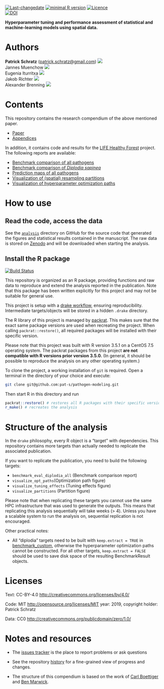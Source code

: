 
[![Last-changedate](https://img.shields.io/badge/last%20change-2019--05--14-brightgreen.svg)](https://github.com/pat-s/pathogen-modeling/commits/master)
[![minimal R
version](https://img.shields.io/badge/R%3E%3D-3.5.0-brightgreen.svg)](https://cran.r-project.org/)
[![Licence](https://img.shields.io/github/license/mashape/apistatus.svg)](http://choosealicense.com/licenses/mit/)  
[![DOI](https://zenodo.org/badge/DOI/10.5281/zenodo.2582969.svg)](https://doi.org/10.5281/zenodo.2582969)

**Hyperparameter tuning and performance assessment of statistical and
machine-learning models using spatial data.**

# Authors

**Patrick Schratz** (<patrick.schratz@gmail.com>)
[![](https://orcid.org/sites/default/files/images/orcid_16x16.png)](http://orcid.org/0000-0003-0748-6624)  
Jannes Muenchow
[![](https://orcid.org/sites/default/files/images/orcid_16x16.png)](http://orcid.org/0000-0001-7834-4717)  
Eugenia Iturritxa
[![](https://orcid.org/sites/default/files/images/orcid_16x16.png)](http://orcid.org/0000-0002-0577-3315)  
Jakob Richter
[![](https://orcid.org/sites/default/files/images/orcid_16x16.png)](http://orcid.org/0000-0003-4481-5554)  
Alexander Brenning
[![](https://orcid.org/sites/default/files/images/orcid_16x16.png)](http://orcid.org/0000-0001-6640-679X)

# Contents

This repository contains the research compendium of the above mentioned
paper.

  - [Paper](https://github.com/pat-s/pathogen-modeling/tree/master/analysis/paper/submission/3)  
  - [Appendices](https://github.com/pat-s/pathogen-modeling/tree/master/analysis/paper/submission/3/appendices)

In addition, it contains code and results for the [LIFE Healthy
Forest](http://www.lifehealthyforest.com/) project. The following
reports are available:

  - [Benchmark comparison of all pathogens]()
  - [Benchmark comparison of *Diplodia sapinea*]()
  - [Prediction maps of all
    pathogens](https://jupiter.geogr.uni-jena.de/life-healthy-forest/action-B1-pathogen-infection/pathogen-prediction-report.html)
  - [Visualization of (spatial) resampling partitions]()
  - [Visualization of hyperparameter optimization paths]()

# How to use

## Read the code, access the data

See the
[`analysis`](https://github.com/pat-s/pathogen-modeling/tree/master/analysis)
directory on GitHub for the source code that generated the figures and
statistical results contained in the manuscript. The raw data is stored
on [Zenodo](https://doi.org/10.5281/zenodo.2582970) and will be
downloaded when starting the analysis.

## Install the R package

[![Build
Status](https://travis-ci.org/pat-s/pathogen-modeling.svg?branch=master)](https://travis-ci.org/pat-s/pathogen-modeling)

This repository is organized as an R package, providing functions and
raw data to reproduce and extend the analysis reported in the
publication. Note that this package has been written explicitly for this
project and may not be suitable for general use.

This project is setup with a [drake
workflow](https://github.com/ropensci/drake), ensuring reproducibility.
Intermediate targets/objects will be stored in a hidden `.drake`
directory.

The R library of this project is managed by
[packrat](https://rstudio.github.io/packrat/). This makes sure that the
exact same package versions are used when recreating the project. When
calling `packrat::restore()`, all required packages will be installed
with their specific version.

Please note that this project was built with R version 3.5.1 on a CentOS
7.5 operating system. The packrat packages from this project **are not
compatible with R versions prior version 3.5.0.** (In general, it should
be possible to reproduce the analysis on any other operating system.)

To clone the project, a working installation of `git` is required. Open
a terminal in the directory of your choice and execute:

``` sh
git clone git@github.com:pat-s/pathogen-modeling.git
```

Then start R in this directory and run

``` r
packrat::restore() # restores all R packages with their specific version
r_make() # recreates the analysis
```

# Structure of the analysis

In the `drake` philosophy, every R object is a “target” with
dependencies. This repository contains more targets than actually needed
to replicate the associated publication.

If you want to replicate the publication, you need to build the
following targets:

  - `benchmark_eval_diplodia_all` (Benchmark comparison report)
  - `visualize_opt_paths`(Optimization path figure)
  - `visualize_tuning_effects` (Tuning effects figure)
  - `visualize_partitions` (Partition figure)

Please note that when replicating these targets you cannot use the same
HPC infrastructure that was used to generate the outputs. This means
that replicating this analysis sequentially will take weeks (\> 4).
Unless you have a scalable system to run the analysis on, sequential
replication is not encouraged.

Other practical notes:

  - All “diplodia” targets need to be built with `keep.extract = TRUE`
    in
    [benchmark\_custom](https://github.com/pat-s/pathogen-modeling/blob/335ca2c5bd92f04b6eba78f1b414fa61b1d6fb5c/R/benchmark-functions.R#L24),
    otherwise the hyperparameter optimization paths cannot be
    constructed. For all other targets, `keep.extract = FALSE` should be
    used to save disk space of the resulting BenchmarkResult objects.

# Licenses

Text: CC-BY-4.0 <http://creativecommons.org/licenses/by/4.0/>

Code: MIT <http://opensource.org/licenses/MIT> year: 2019, copyright
holder: Patrick Schratz

Data: CC0 <http://creativecommons.org/publicdomain/zero/1.0/>

# Notes and resources

  - The [issues
    tracker](https://github.com/pat-s/pathogen-modeling/issues) is the
    place to report problems or ask questions

  - See the repository
    [history](https://github.com/pat-s/pathogen-modeling/commits/master)
    for a fine-grained view of progress and changes.

  - The structure of this compendium is based on the work of [Carl
    Boettiger](http://www.carlboettiger.info/) and [Ben
    Marwick](https://github.com/benmarwick).
